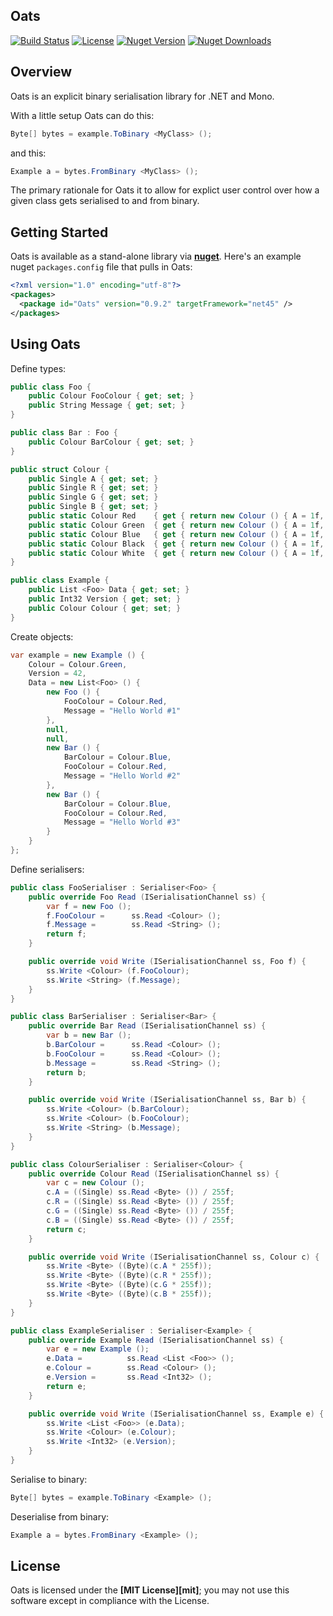 ## Oats

[![Build Status](https://travis-ci.org/sungiant/oats.png?branch=master)][travis]
[![License](https://img.shields.io/github/license/sungiant/oats)][license]
[![Nuget Version](https://img.shields.io/nuget/v/Oats.svg)][nuget]
[![Nuget Downloads](https://img.shields.io/nuget/dt/Oats)][nuget]

## Overview

Oats is an explicit binary serialisation library for .NET and Mono.

With a little setup Oats can do this:

```cs
Byte[] bytes = example.ToBinary <MyClass> ();
```

and this:

```cs
Example a = bytes.FromBinary <MyClass> ();
```
The primary rationale for Oats it to allow for explict user control over how a given class gets serialised to and from binary.

## Getting Started

Oats is available as a stand-alone library via **[nuget][nuget]**.  Here's an example nuget `packages.config` file that pulls in Oats:

```xml
<?xml version="1.0" encoding="utf-8"?>
<packages>
  <package id="Oats" version="0.9.2" targetFramework="net45" />
</packages>
```

## Using Oats

Define types:

```cs
public class Foo {
    public Colour FooColour { get; set; }
    public String Message { get; set; }
}

public class Bar : Foo {
    public Colour BarColour { get; set; }
}

public struct Colour {
    public Single A { get; set; }
    public Single R { get; set; }
    public Single G { get; set; }
    public Single B { get; set; }
    public static Colour Red    { get { return new Colour () { A = 1f, R = 1f, G = 0f, B = 0f }; } }
    public static Colour Green  { get { return new Colour () { A = 1f, R = 0f, G = 1f, B = 0f }; } }
    public static Colour Blue   { get { return new Colour () { A = 1f, R = 0f, G = 0f, B = 1f }; } }
    public static Colour Black  { get { return new Colour () { A = 1f, R = 0f, G = 0f, B = 0f }; } }
    public static Colour White  { get { return new Colour () { A = 1f, R = 1f, G = 1f, B = 1f }; } }
}

public class Example {
    public List <Foo> Data { get; set; }
    public Int32 Version { get; set; }
    public Colour Colour { get; set; }
}
```

Create objects:

```cs
var example = new Example () {
    Colour = Colour.Green,
    Version = 42,
    Data = new List<Foo> () {
        new Foo () {
            FooColour = Colour.Red,
            Message = "Hello World #1"
        },
        null,
        null,
        new Bar () {
            BarColour = Colour.Blue,
            FooColour = Colour.Red,
            Message = "Hello World #2"
        },
        new Bar () {
            BarColour = Colour.Blue,
            FooColour = Colour.Red,
            Message = "Hello World #3"
        }
    }
};
```

Define serialisers:

```cs
public class FooSerialiser : Serialiser<Foo> {
    public override Foo Read (ISerialisationChannel ss) {
        var f = new Foo ();
        f.FooColour =      ss.Read <Colour> ();
        f.Message =        ss.Read <String> ();
        return f;
    }

    public override void Write (ISerialisationChannel ss, Foo f) {
        ss.Write <Colour> (f.FooColour);
        ss.Write <String> (f.Message);
    }
}

public class BarSerialiser : Serialiser<Bar> {
    public override Bar Read (ISerialisationChannel ss) {
        var b = new Bar ();
        b.BarColour =      ss.Read <Colour> ();
        b.FooColour =      ss.Read <Colour> ();
        b.Message =        ss.Read <String> ();
        return b;
    }

    public override void Write (ISerialisationChannel ss, Bar b) {
        ss.Write <Colour> (b.BarColour);
        ss.Write <Colour> (b.FooColour);
        ss.Write <String> (b.Message);
    }
}

public class ColourSerialiser : Serialiser<Colour> {
    public override Colour Read (ISerialisationChannel ss) {
        var c = new Colour ();
        c.A = ((Single) ss.Read <Byte> ()) / 255f;
        c.R = ((Single) ss.Read <Byte> ()) / 255f;
        c.G = ((Single) ss.Read <Byte> ()) / 255f;
        c.B = ((Single) ss.Read <Byte> ()) / 255f;
        return c;
    }

    public override void Write (ISerialisationChannel ss, Colour c) {
        ss.Write <Byte> ((Byte)(c.A * 255f));
        ss.Write <Byte> ((Byte)(c.R * 255f));
        ss.Write <Byte> ((Byte)(c.G * 255f));
        ss.Write <Byte> ((Byte)(c.B * 255f));
    }
}

public class ExampleSerialiser : Serialiser<Example> {
    public override Example Read (ISerialisationChannel ss) {
        var e = new Example ();
        e.Data =          ss.Read <List <Foo>> ();
        e.Colour =        ss.Read <Colour> ();
        e.Version =       ss.Read <Int32> ();
        return e;
    }

    public override void Write (ISerialisationChannel ss, Example e) {
        ss.Write <List <Foo>> (e.Data);
        ss.Write <Colour> (e.Colour);
        ss.Write <Int32> (e.Version);
    }
}
```

Serialise to binary:

```cs
Byte[] bytes = example.ToBinary <Example> ();
```

Deserialise from binary:

```cs
Example a = bytes.FromBinary <Example> ();
```


## License

Oats is licensed under the **[MIT License][mit]**; you may not use this software except in compliance with the License.

[license]: https://raw.githubusercontent.com/sungiant/oats/master/LICENSE
[nuget]: https://www.nuget.org/packages/Oats/
[travis]: https://travis-ci.org/sungiant/oats
